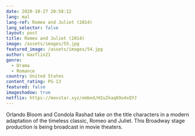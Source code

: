 ```yaml
---
date: 2020-10-27 20:58:12
lang: mal
lang-ref: Romeo and Juliet (2014)
lang_selector: false
layout: post
title: Romeo and Juliet (2014)
image: /assets/images/55.jpg
featured_image: /assets/images/54.jpg
author: maxflix21
genre:
  - Drama
  - Romance
country: United States
content_rating: PG-13
featured: false
imageshadow: true
netflix: https://movstar.xyz/embed/H2u2kaq69o4xQYJ
---
```

Orlando Bloom and Condola Rashad take on the title characters in a modern adaptation of the timeless classic, Romeo and Juliet. This Broadway stage production is being broadcast in movie theaters.